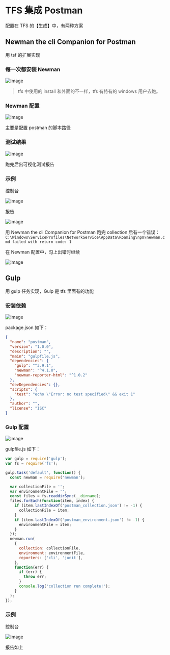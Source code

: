 # TFS 集成 Postman

配置在 TFS 的【生成】中，有两种方案

## Newman the cli Companion for Postman

用 tsf 的扩展实现

### 每一次都安装 Newman

![image](./images/Snipaste_20181219113619201812191136263588.png)

> tfs 中使用的 install 和外面的不一样，tfs 有特有的 windows 用户去跑。

### Newman 配置

![image](./images/Snipaste_20181219113932201812191139490737.png)

主要是配置 postman 的脚本路径

### 测试结果

![image](./images/Snipaste_20181219114135201812191141432211.png)

跑完后出可视化测试报告

### 示例

控制台

![image](./images/Snipaste_20181219115404201812191154134402.png)

报告

![image](./images/Snipaste_20181219115839201812191158454877.png)

用 Newman the cli Companion for Postman 跑完 collection 后有一个错误：`C:\Windows\ServiceProfiles\NetworkService\AppData\Roaming\npm\newman.cmd failed with return code: 1`

在 Newman 配置中，勾上出错时继续

![image](./images/Snipaste_20181219122249201812191223208829.png)

## Gulp

用 gulp 任务实现，Gulp 是 tfs 里面有的功能

### 安装依赖

![image](./images/Snipaste_20181219115008201812191150189293.png)

package.json 如下：

```json
{
  "name": "postman",
  "version": "1.0.0",
  "description": "",
  "main": "gulpfile.js",
  "dependencies": {
    "gulp": "^3.9.1",
    "newman": "^4.1.0",
    "newman-reporter-html": "^1.0.2"
  },
  "devDependencies": {},
  "scripts": {
    "test": "echo \"Error: no test specified\" && exit 1"
  },
  "author": "",
  "license": "ISC"
}
```

### Gulp 配置

![image](./images/Snipaste_20181219122512201812191225181735.png)

gulpfile.js 如下：

```js
var gulp = require('gulp');
var fs = require('fs');

gulp.task('default', function() {
  const newman = require('newman');

  var collectionFile = '';
  var environmentFile = '';
  const files = fs.readdirSync(__dirname);
  files.forEach(function(item, index) {
    if (item.lastIndexOf('postman_collection.json') != -1) {
      collectionFile = item;
    }
    if (item.lastIndexOf('postman_environment.json') != -1) {
      environmentFile = item;
    }
  });
  newman.run(
    {
      collection: collectionFile,
      environment: environmentFile,
      reporters: ['cli', 'junit'],
    },
    function(err) {
      if (err) {
        throw err;
      }
      console.log('collection run complete!');
    }
  );
});
```

### 示例

控制台

![image](./images/Snipaste_20181219123236201812191232409849.png)

报告如上
